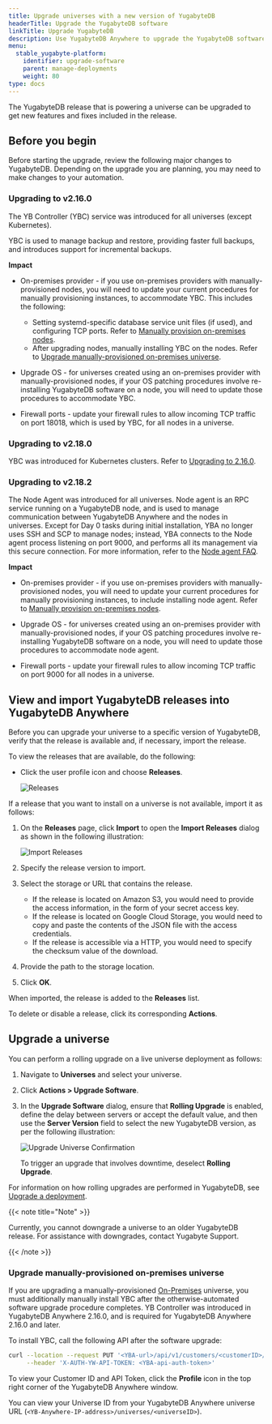 ```yaml
---
title: Upgrade universes with a new version of YugabyteDB
headerTitle: Upgrade the YugabyteDB software
linkTitle: Upgrade YugabyteDB
description: Use YugabyteDB Anywhere to upgrade the YugabyteDB software on universes.
menu:
  stable_yugabyte-platform:
    identifier: upgrade-software
    parent: manage-deployments
    weight: 80
type: docs
---
```


The YugabyteDB release that is powering a universe can be upgraded to get new features and fixes included in the release.

## Before you begin

Before starting the upgrade, review the following major changes to YugabyteDB. Depending on the upgrade you are planning, you may need to make changes to your automation.

### Upgrading to v2.16.0

The YB Controller (YBC) service was introduced for all universes (except Kubernetes).

YBC is used to manage backup and restore, providing faster full backups, and introduces support for incremental backups.

**Impact**

- On-premises provider - if you use on-premises providers with manually-provisioned nodes, you will need to update your current procedures for manually provisioning instances, to accommodate YBC. This includes the following:

  - Setting systemd-specific database service unit files (if used), and configuring TCP ports. Refer to [Manually provision on-premises nodes](../../configure-yugabyte-platform/set-up-cloud-provider/on-premises-manual/).
  - After upgrading nodes, manually installing YBC on the nodes. Refer to [Upgrade manually-provisioned on-premises universe](#upgrade-manually-provisioned-on-premises-universe).

- Upgrade OS - for universes created using an on-premises provider with manually-provisioned nodes, if your OS patching procedures involve re-installing YugabyteDB software on a node, you will need to update those procedures to accommodate YBC.

- Firewall ports - update your firewall rules to allow incoming TCP traffic on port 18018, which is used by YBC, for all nodes in a universe.

### Upgrading to v2.18.0

YBC was introduced for Kubernetes clusters. Refer to [Upgrading to 2.16.0](/#upgrading-to-v2-16-0).

### Upgrading to v2.18.2

The Node Agent was introduced for all universes. Node agent is an RPC service running on a YugabyteDB node, and is used to manage communication between YugabyteDB Anywhere and the nodes in universes. Except for Day 0 tasks during initial installation, YBA no longer uses SSH and SCP to manage nodes; instead, YBA connects to the Node agent process listening on port 9000, and performs all its management via this secure connection. For more information, refer to the [Node agent FAQ](../../../faq/yugabyte-platform/#node-agent).

**Impact**

- On-premises provider - if you use on-premises providers with manually-provisioned nodes, you will need to update your current procedures for manually provisioning instances, to include installing node agent. Refer to [Manually provision on-premises nodes](../../configure-yugabyte-platform/set-up-cloud-provider/on-premises-manual/#install-node-agent).

- Upgrade OS - for universes created using an on-premises provider with manually-provisioned nodes, if your OS patching procedures involve re-installing YugabyteDB software on a node, you will need to update those procedures to accommodate node agent.

- Firewall ports - update your firewall rules to allow incoming TCP traffic on port 9000 for all nodes in a universe.

## View and import YugabyteDB releases into YugabyteDB Anywhere

Before you can upgrade your universe to a specific version of YugabyteDB, verify that the release is available and, if necessary, import the release.

To view the releases that are available, do the following:

- Click the user profile icon and choose **Releases**.

    ![Releases](/images/yp/releases-list.png)

If a release that you want to install on a universe is not available, import it as follows:

1. On the **Releases** page, click **Import** to open the **Import Releases** dialog as shown in the following illustration:

    ![Import Releases](/images/yp/import-releases.png)

1. Specify the release version to import.

1. Select the storage or URL that contains the release.

    - If the release is located on Amazon S3, you would need to provide the access information, in the form of your secret access key.
    - If the release is located on Google Cloud Storage, you would need to copy and paste the contents of the JSON file with the access credentials.
    - If the release is accessible via a HTTP, you would need to specify the checksum value of the download.

1. Provide the path to the storage location.

1. Click **OK**.

When imported, the release is added to the **Releases** list.

To delete or disable a release, click its corresponding **Actions**.

## Upgrade a universe

You can perform a rolling upgrade on a live universe deployment as follows:

1. Navigate to **Universes** and select your universe.

1. Click **Actions > Upgrade Software**.

1. In the **Upgrade Software** dialog, ensure that **Rolling Upgrade** is enabled, define the delay between servers or accept the default value, and then use the **Server Version** field to select the new YugabyteDB version, as per the following illustration:

    ![Upgrade Universe Confirmation](/images/ee/upgrade-univ-2.png)

    To trigger an upgrade that involves downtime, deselect **Rolling Upgrade**.

For information on how rolling upgrades are performed in YugabyteDB, see [Upgrade a deployment](../../../manage/upgrade-deployment/).

{{< note title="Note" >}}

Currently, you cannot downgrade a universe to an older YugabyteDB release. For assistance with downgrades, contact Yugabyte Support.

{{< /note >}}

### Upgrade manually-provisioned on-premises universe

If you are upgrading a manually-provisioned [On-Premises](../../configure-yugabyte-platform/set-up-cloud-provider/on-premises/) universe, you must additionally manually install YBC after the otherwise-automated software upgrade procedure completes. YB Controller was introduced in YugabyteDB Anywhere 2.16.0, and is required for YugabyteDB Anywhere 2.16.0 and later.

To install YBC, call the following API after the software upgrade:

```sh
curl --location --request PUT '<YBA-url>/api/v1/customers/<customerID>/universes/<UniverseID>/ybc/install' \
     --header 'X-AUTH-YW-API-TOKEN: <YBA-api-auth-token>'
```

To view your Customer ID and API Token, click the **Profile** icon in the top right corner of the YugabyteDB Anywhere window.

You can view your Universe ID from your YugabyteDB Anywhere universe URL (`<YB-Anywhere-IP-address>/universes/<universeID>`).

